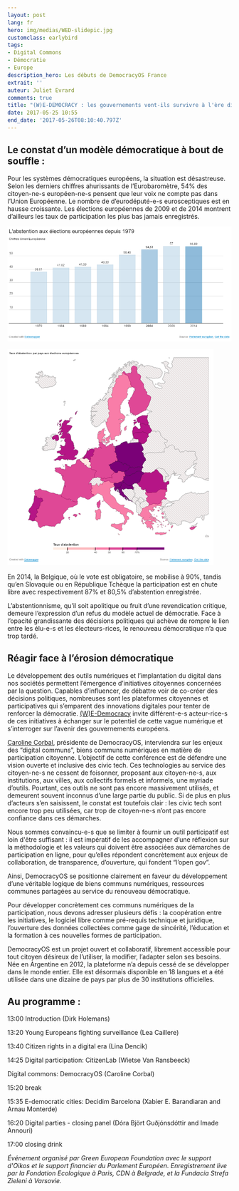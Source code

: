 ```yaml
---
layout: post
lang: fr
hero: img/medias/WED-slidepic.jpg
customclass: earlybird
tags:
- Digital Commons
- Démocratie
- Europe
description_hero: Les débuts de DemocracyOS France
extrait: ''
auteur: Juliet Evrard
comments: true
title: "(W)E-DEMOCRACY : les gouvernements vont-ils survivre à l'ère digitale ?"
date: 2017-05-25 10:55
end_date: '2017-05-26T08:10:40.797Z'
---
```



## Le constat d’un modèle démocratique à bout de souffle :

Pour les systèmes démocratiques européens, la situation est désastreuse. Selon les derniers chiffres ahurissants de l’Eurobaromètre, 54% des citoyen-ne-s européen-ne-s pensent que leur voix ne compte pas dans l’Union Européenne. Le nombre de d’eurodéputé-e-s eurosceptiques est en hausse croissante. Les élections européennes de 2009 et de 2014 montrent d’ailleurs les taux de participation les plus bas jamais enregistrés.

![](/img/medias/abtention%20ElectEU%20by%20EU.PNG)

![](/img/medias/Barometter.png)

En 2014, la Belgique, où le vote est obligatoire, se mobilise à 90%, tandis qu’en Slovaquie ou en République Tchèque la participation est en chute libre avec respectivement 87% et 80,5% d’abstention enregistrée.

L’abstentionnisme, qu’il soit apolitique ou fruit d’une revendication critique, demeure l’expression d’un refus du modèle actuel de démocratie. Face à l’opacité grandissante des décisions politiques qui achève de rompre le lien entre les élu-e-s et les électeurs-rices, le renouveau démocratique n’a que trop tardé.

## Réagir face à l’érosion démocratique

Le développement des outils numériques et l’implantation du digital dans nos sociétés permettent l’émergence d’initiatives citoyennes concernées par la question. Capables d’influencer, de débattre voir de co-créer des décisions politiques, nombreuses sont les plateformes citoyennes et participatives qui s’emparent des innovations digitales pour tenter de renforcer la démocratie. [(W)E-Democracy](http://www.oikos.be/denktank/evenementen-denktank/77-workshop-w-e-democracy) invite différent-e-s acteur-rice-s de ces initiatives à échanger sur le potentiel de cette vague numérique et s’interroger sur l’avenir des gouvernements européens.

[Caroline Corbal](https://twitter.com/CaroCorbal), présidente de DemocracyOS, interviendra sur les enjeux des “digital communs”, biens communs numériques en matière de participation citoyenne. L’objectif de cette conférence est de défendre une vision ouverte et inclusive des civic tech. Ces technologies au service des citoyen-ne-s ne cessent de foisonner, proposant aux citoyen-ne-s, aux institutions, aux villes, aux collectifs formels et informels, une myriade d’outils. Pourtant, ces outils ne sont pas encore massivement utilisés, et demeurent souvent inconnus d’une large partie du public. Si de plus en plus d’acteurs s’en saisissent, le constat est toutefois clair : les civic tech sont encore trop peu utilisées, car trop de citoyen-ne-s n’ont pas encore confiance dans ces démarches.

Nous sommes convaincu-e-s que se limiter à fournir un outil participatif est loin d'être suffisant : il est impératif de les accompagner d’une réflexion sur la méthodologie et les valeurs qui doivent être associées aux démarches de participation en ligne, pour qu’elles répondent concrètement aux enjeux de collaboration, de transparence, d’ouverture, qui fondent “l’open gov”.

Ainsi, DemocracyOS se positionne clairement en faveur du développement d’une véritable logique de biens communs numériques, ressources communes partagées au service du renouveau démocratique.

Pour développer concrètement ces communs numériques de la participation, nous devons adresser plusieurs défis : la coopération entre les initiatives, le logiciel libre comme pré-requis technique et juridique, l’ouverture des données collectées comme gage de sincérité, l’éducation et la formation à ces nouvelles formes de participation.

DemocracyOS est un projet ouvert et collaboratif, librement accessible pour tout citoyen désireux de l’utiliser, la modifier, l’adapter selon ses besoins. Née en Argentine en 2012, la plateforme n’a depuis cessé de se développer dans le monde entier. Elle est désormais disponible en 18 langues et a été utilisée dans une dizaine de pays par plus de 30 institutions officielles.

## Au programme :

13:00 Introduction (Dirk Holemans)

13:20 Young Europeans fighting surveillance (Lea Caillere)

13:40 Citizen rights in a digital era (Lina Dencik)

14:25  Digital participation: CitizenLab (Wietse Van Ransbeeck)

Digital commons: DemocracyOS (Caroline Corbal)

15:20 break

15:35 E-democratic cities: Decidim Barcelona (Xabier E. Barandiaran and Arnau Monterde)

16:20 Digital parties - closing panel (Dóra Björt Guðjónsdóttir and Imade Annouri)

17:00 closing drink

*Événement organisé par Green European Foundation avec le support d'Oikos et le support financier du Parlement Européen. Enregistrement live par la Fondation Ecologique à Paris, CDN à Belgrade, et la Fundacia Strefa Zieleni à Varsovie.*
